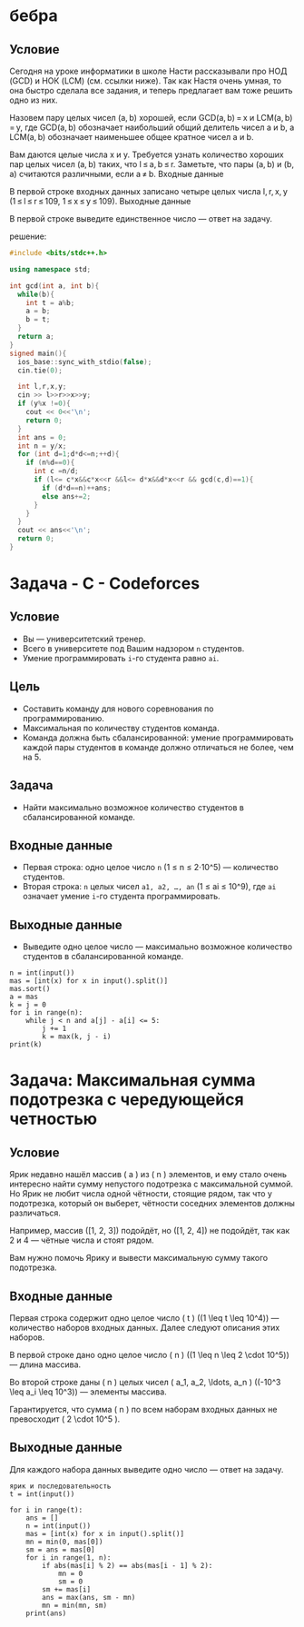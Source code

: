 # бебра

## Условие

Сегодня на уроке информатики в школе Насти рассказывали про НОД (GCD) и НОК (LCM) (см. ссылки ниже). Так как Настя очень умная, то она быстро сделала все задания, и теперь предлагает вам тоже решить одно из них.

Назовем пару целых чисел (a, b) хорошей, если GCD(a, b) = x и LCM(a, b) = y, где GCD(a, b) обозначает наибольший общий делитель чисел a и b, а LCM(a, b) обозначает наименьшее общее кратное чисел a и b.

Вам даются целые числа x и y. Требуется узнать количество хороших пар целых чисел (a, b) таких, что l ≤ a, b ≤ r. Заметьте, что пары (a, b) и (b, a) считаются различными, если a ≠ b.
Входные данные

В первой строке входных данных записано четыре целых числа l, r, x, y (1 ≤ l ≤ r ≤ 109, 1 ≤ x ≤ y ≤ 109).
Выходные данные

В первой строке выведите единственное число — ответ на задачу.

решение:

```cpp
#include <bits/stdc++.h>

using namespace std;

int gcd(int a, int b){
  while(b){
    int t = a%b;
    a = b;
    b = t;
  }
  return a;
}
signed main(){
  ios_base::sync_with_stdio(false);
  cin.tie(0);

  int l,r,x,y;
  cin >> l>>r>>x>>y;
  if (y%x !=0){
    cout << 0<<'\n';
    return 0;
  }
  int ans = 0;
  int n = y/x;
  for (int d=1;d*d<=n;++d){
    if (n%d==0){
      int c =n/d;
      if (l<= c*x&&c*x<<r &&l<= d*x&&d*x<<r && gcd(c,d)==1){
        if (d*d==n)++ans;
        else ans+=2;
      }
    }
  }
  cout << ans<<'\n';
  return 0;
}
```

# Задача - C - Codeforces

## Условие

- Вы — университетский тренер.
- Всего в университете под Вашим надзором `n` студентов.
- Умение программировать `i`-го студента равно `ai`.

## Цель

- Составить команду для нового соревнования по программированию.
- Максимальная по количеству студентов команда.
- Команда должна быть сбалансированной: умение программировать каждой пары студентов в команде должно отличаться не более, чем на 5.

## Задача

- Найти максимально возможное количество студентов в сбалансированной команде.

## Входные данные

- Первая строка: одно целое число `n` (1 ≤ n ≤ 2⋅10^5) — количество студентов.
- Вторая строка: `n` целых чисел `a1, a2, …, an` (1 ≤ ai ≤ 10^9), где `ai` означает умение `i`-го студента программировать.

## Выходные данные

- Выведите одно целое число — максимально возможное количество студентов в сбалансированной команде.

```
n = int(input())
mas = [int(x) for x in input().split()]
mas.sort()
a = mas
k = j = 0
for i in range(n):
    while j < n and a[j] - a[i] <= 5:
        j += 1
        k = max(k, j - i)
print(k)
```

# Задача: Максимальная сумма подотрезка с чередующейся четностью

## Условие

Ярик недавно нашёл массив \( a \) из \( n \) элементов, и ему стало очень интересно найти сумму непустого подотрезка с максимальной суммой. Но Ярик не любит числа одной чётности, стоящие рядом, так что у подотрезка, который он выберет, чётности соседних элементов должны различаться.

Например, массив \([1, 2, 3]\) подойдёт, но \([1, 2, 4]\) не подойдёт, так как 2 и 4 — чётные числа и стоят рядом.

Вам нужно помочь Ярику и вывести максимальную сумму такого подотрезка.

## Входные данные

Первая строка содержит одно целое число \( t \) (\(1 \leq t \leq 10^4\)) — количество наборов входных данных. Далее следуют описания этих наборов.

В первой строке дано одно целое число \( n \) (\(1 \leq n \leq 2 \cdot 10^5\)) — длина массива.

Во второй строке даны \( n \) целых чисел \( a_1, a_2, \ldots, a_n \) (\(-10^3 \leq a_i \leq 10^3\)) — элементы массива.

Гарантируется, что сумма \( n \) по всем наборам входных данных не превосходит \( 2 \cdot 10^5 \).

## Выходные данные

Для каждого набора данных выведите одно число — ответ на задачу.

```
ярик и последовательность
t = int(input())

for i in range(t):
    ans = []
    n = int(input())
    mas = [int(x) for x in input().split()]
    mn = min(0, mas[0])
    sm = ans = mas[0]
    for i in range(1, n):
        if abs(mas[i] % 2) == abs(mas[i - 1] % 2):
            mn = 0
            sm = 0
        sm += mas[i]
        ans = max(ans, sm - mn)
        mn = min(mn, sm)
    print(ans)
```

```

```
